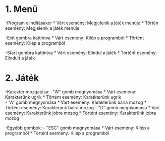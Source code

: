 # 1. Menü
  -Program elindításakor 
    * Várt esemény: Megjelenik a játék menüje
    * Történ esemény: Megjelenik a játék menüje
  
  -Exit gombra kattintva
    * Várt esemény: Kilép a programból
    * Történt esemény: Kilép a programból
  
  -Start gombra kattintva
    * Várt esemény: Elindul a játék
    * Történt esemény: Elindult a játék
   
# 2. Játék
  -Karakter mozgatása:
    -"W" gomb megnyomása
      * Várt esemény: Karakterünk ugrik
      * Történt esemény: Karatkterünk ugrik      
    - "A" gomb megnyomása
      * Várt esemény: Karakterünk balra mozog
      * Történt esemény: Karakterünk balra mozog
    - "D" gomb megnyomása
      * Várt esemény: Karakterünk jobra mozog
      * Történt esemény: Karakterünk jobra mozog
      
  -Egyébb gombok:
    - "ESC" gomb megnyomása
      * Várt esemény: Kilép a programból
      * Történt esemény: Kilép a programból
